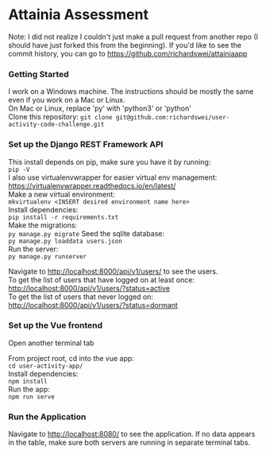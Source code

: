 # Attainia Assessment
Note: I did not realize I couldn't just make a pull request from another repo (I should have just forked this from the beginning). If you'd like to see the commit history, you can go to <https://github.com/richardswei/attainiaapp> 
### Getting Started
I work on a Windows machine. The instructions should be mostly the same even if you work on a Mac or Linux.  
On Mac or Linux, replace 'py' with 'python3' or 'python'  
Clone this repository: 
```git clone git@github.com:richardswei/user-activity-code-challenge.git```

### Set up the Django REST Framework API
This install depends on pip, make sure you have it by running:  
  ```pip -V```  
I also use virtualenvwrapper for easier virtual env management: <https://virtualenvwrapper.readthedocs.io/en/latest/>   
Make a new virtual environment:  
  ```mkvirtualenv <INSERT desired environment name here>```  
Install dependencies:  
  ```pip install -r requirements.txt```  
Make the migrations:  
  ```py manage.py migrate``` 
Seed the sqlite database:  
  ```py manage.py loaddata users.json```   
Run the server:  
  ```py manage.py runserver```  

Navigate to <http://localhost:8000/api/v1/users/> to see the users.  
To get the list of users that have logged on at least once:  
<http://localhost:8000/api/v1/users/?status=active>  
To get the list of users that never logged on:  
<http://localhost:8000/api/v1/users/?status=dormant>

### Set up the Vue frontend
Open another terminal tab

From project root, cd into the vue app:  
  ```cd user-activity-app/```  
Install dependencies:  
  ```npm install```  
Run the app:  
  ```npm run serve``` 

### Run the Application
Navigate to <http://localhost:8080/> to see the application.
If no data appears in the table, make sure both servers are running in separate terminal tabs.
